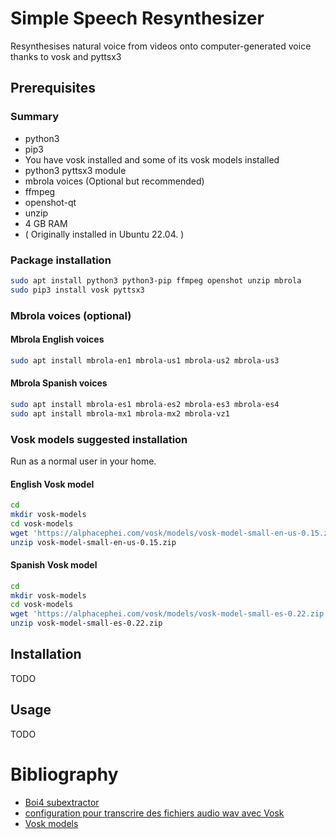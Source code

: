 # Simple Speech Resynthesizer

Resynthesises natural voice from videos onto computer-generated voice thanks to vosk and pyttsx3

## Prerequisites
### Summary
- python3
- pip3
- You have vosk installed and some of its vosk models installed
- python3 pyttsx3 module
- mbrola voices (Optional but recommended)
- ffmpeg
- openshot-qt
- unzip
- 4 GB RAM
- ( Originally installed in Ubuntu 22.04. )

### Package installation
```bash
sudo apt install python3 python3-pip ffmpeg openshot unzip mbrola
sudo pip3 install vosk pyttsx3
```
### Mbrola voices (optional)
#### Mbrola English voices
```bash
sudo apt install mbrola-en1 mbrola-us1 mbrola-us2 mbrola-us3
```

#### Mbrola Spanish voices
```bash
sudo apt install mbrola-es1 mbrola-es2 mbrola-es3 mbrola-es4
sudo apt install mbrola-mx1 mbrola-mx2 mbrola-vz1
```

### Vosk models suggested installation

Run as a normal user in your home.

#### English Vosk model
```bash
cd
mkdir vosk-models
cd vosk-models
wget 'https://alphacephei.com/vosk/models/vosk-model-small-en-us-0.15.zip'
unzip vosk-model-small-en-us-0.15.zip
```
#### Spanish Vosk model
```bash
cd
mkdir vosk-models
cd vosk-models
wget 'https://alphacephei.com/vosk/models/vosk-model-small-es-0.22.zip'
unzip vosk-model-small-es-0.22.zip
```

## Installation

TODO

## Usage

TODO

# Bibliography

* [Boi4 subextractor](https://github.com/boi4/subextractor)
* [configuration pour transcrire des fichiers audio wav avec Vosk](https://forge.chapril.org/tykayn/transcription)
* [Vosk models](https://alphacephei.com/vosk/models)

